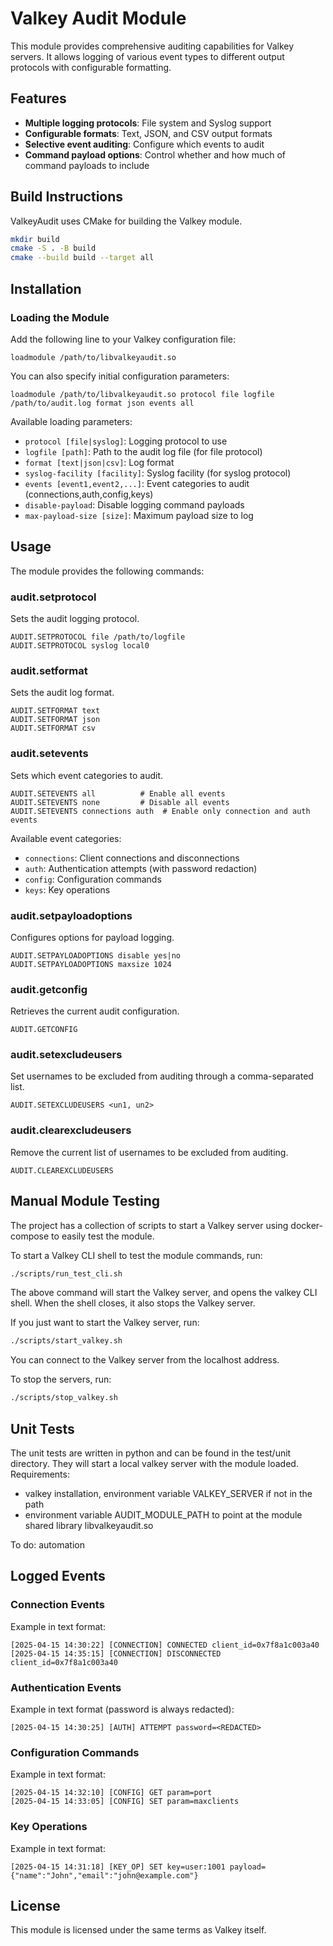 # Valkey Audit Module

This module provides comprehensive auditing capabilities for Valkey servers. It allows logging of various event types to different output protocols with configurable formatting.

## Features

- **Multiple logging protocols**: File system and Syslog support
- **Configurable formats**: Text, JSON, and CSV output formats
- **Selective event auditing**: Configure which events to audit
- **Command payload options**: Control whether and how much of command payloads to include

## Build Instructions

ValkeyAudit uses CMake for building the Valkey module.

```bash
mkdir build
cmake -S . -B build
cmake --build build --target all
```
## Installation

### Loading the Module

Add the following line to your Valkey configuration file:

```
loadmodule /path/to/libvalkeyaudit.so
```

You can also specify initial configuration parameters:

```
loadmodule /path/to/libvalkeyaudit.so protocol file logfile /path/to/audit.log format json events all
```

Available loading parameters:
- `protocol [file|syslog]`: Logging protocol to use
- `logfile [path]`: Path to the audit log file (for file protocol)
- `format [text|json|csv]`: Log format
- `syslog-facility [facility]`: Syslog facility (for syslog protocol)
- `events [event1,event2,...]`: Event categories to audit (connections,auth,config,keys)
- `disable-payload`: Disable logging command payloads
- `max-payload-size [size]`: Maximum payload size to log

## Usage

The module provides the following commands:

### audit.setprotocol

Sets the audit logging protocol.

```
AUDIT.SETPROTOCOL file /path/to/logfile
AUDIT.SETPROTOCOL syslog local0
```

### audit.setformat

Sets the audit log format.

```
AUDIT.SETFORMAT text
AUDIT.SETFORMAT json
AUDIT.SETFORMAT csv
```

### audit.setevents

Sets which event categories to audit.

```
AUDIT.SETEVENTS all          # Enable all events
AUDIT.SETEVENTS none         # Disable all events
AUDIT.SETEVENTS connections auth  # Enable only connection and auth events
```

Available event categories:
- `connections`: Client connections and disconnections
- `auth`: Authentication attempts (with password redaction)
- `config`: Configuration commands
- `keys`: Key operations

### audit.setpayloadoptions

Configures options for payload logging.

```
AUDIT.SETPAYLOADOPTIONS disable yes|no
AUDIT.SETPAYLOADOPTIONS maxsize 1024
```

### audit.getconfig

Retrieves the current audit configuration.

```
AUDIT.GETCONFIG
```

### audit.setexcludeusers

Set usernames to be excluded from auditing through a comma-separated list.

```
AUDIT.SETEXCLUDEUSERS <un1, un2>
```

### audit.clearexcludeusers

Remove the current list of usernames to be excluded from auditing.

```
AUDIT.CLEAREXCLUDEUSERS
```

## Manual Module Testing

The project has a collection of scripts to start a Valkey server using docker-compose to easily test the module.

To start a Valkey CLI shell to test the module commands, run:

```bash
./scripts/run_test_cli.sh
```

The above command will start the Valkey server, and opens the valkey CLI shell. When the shell closes, it also stops the Valkey server.

If you just want to start the Valkey server, run:

```bash
./scripts/start_valkey.sh
```

You can connect to the Valkey server from the localhost address.

To stop the servers, run:

```bash
./scripts/stop_valkey.sh
```

## Unit Tests

The unit tests are written in python and can be found in the test/unit directory. They will start a local valkey server with the module loaded.
Requirements:
- valkey installation, environment variable VALKEY_SERVER if not in the path
- environment variable AUDIT_MODULE_PATH to point at the module shared library libvalkeyaudit.so
  
To do: automation

## Logged Events

### Connection Events

Example in text format:
```
[2025-04-15 14:30:22] [CONNECTION] CONNECTED client_id=0x7f8a1c003a40
[2025-04-15 14:35:15] [CONNECTION] DISCONNECTED client_id=0x7f8a1c003a40
```

### Authentication Events

Example in text format (password is always redacted):
```
[2025-04-15 14:30:25] [AUTH] ATTEMPT password=<REDACTED>
```

### Configuration Commands

Example in text format:
```
[2025-04-15 14:32:10] [CONFIG] GET param=port
[2025-04-15 14:33:05] [CONFIG] SET param=maxclients
```

### Key Operations

Example in text format:
```
[2025-04-15 14:31:18] [KEY_OP] SET key=user:1001 payload={"name":"John","email":"john@example.com"}
```

## License

This module is licensed under the same terms as Valkey itself.
